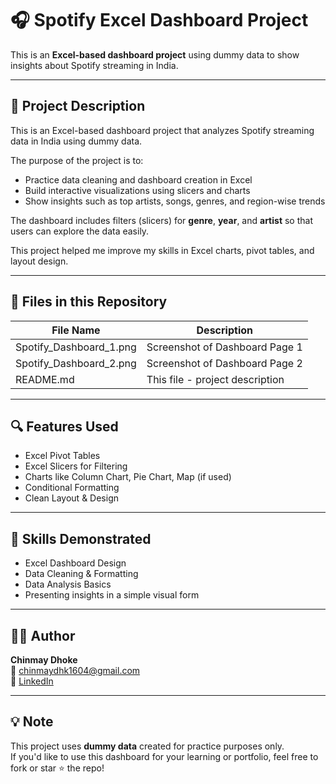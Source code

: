 # 🎧 Spotify Excel Dashboard Project

This is an **Excel-based dashboard project** using dummy data to show insights about Spotify streaming in India.

---

## 📌 Project Description

This is an Excel-based dashboard project that analyzes Spotify streaming data in India using dummy data.

The purpose of the project is to:
- Practice data cleaning and dashboard creation in Excel
- Build interactive visualizations using slicers and charts
- Show insights such as top artists, songs, genres, and region-wise trends

The dashboard includes filters (slicers) for **genre**, **year**, and **artist** so that users can explore the data easily.

This project helped me improve my skills in Excel charts, pivot tables, and layout design.

---

## 📁 Files in this Repository

| File Name                | Description                                  |
|--------------------------|----------------------------------------------|
| Spotify_Dashboard_1.png | Screenshot of Dashboard Page 1               |
| Spotify_Dashboard_2.png | Screenshot of Dashboard Page 2               |
| README.md               | This file - project description              |

---

## 🔍 Features Used

- Excel Pivot Tables
- Excel Slicers for Filtering
- Charts like Column Chart, Pie Chart, Map (if used)
- Conditional Formatting
- Clean Layout & Design

---

## 🎯 Skills Demonstrated

- Excel Dashboard Design  
- Data Cleaning & Formatting  
- Data Analysis Basics  
- Presenting insights in a simple visual form

---

## 🧑‍💻 Author

**Chinmay Dhoke**  
📧 chinmaydhk1604@gmail.com  
🔗 [LinkedIn](https://www.linkedin.com/in/chinmay-dhoke-548388239/)

---

## 💡 Note

This project uses **dummy data** created for practice purposes only.  
If you'd like to use this dashboard for your learning or portfolio, feel free to fork or star ⭐ the repo!
